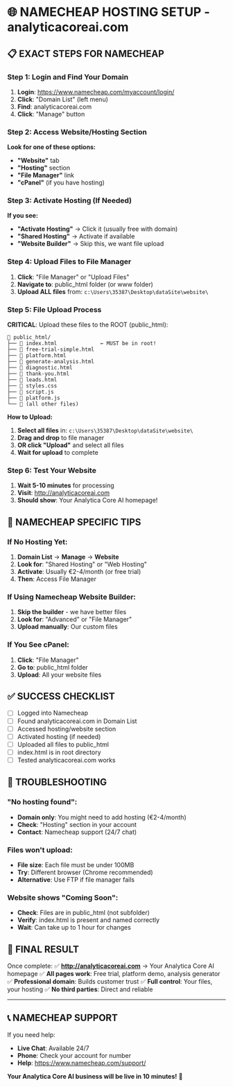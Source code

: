 # 🌐 NAMECHEAP HOSTING SETUP - analyticacoreai.com

## 📋 EXACT STEPS FOR NAMECHEAP

### Step 1: Login and Find Your Domain
1. **Login**: https://www.namecheap.com/myaccount/login/
2. **Click**: "Domain List" (left menu)
3. **Find**: analyticacoreai.com 
4. **Click**: "Manage" button

### Step 2: Access Website/Hosting Section
**Look for one of these options:**
- **"Website"** tab
- **"Hosting"** section
- **"File Manager"** link
- **"cPanel"** (if you have hosting)

### Step 3: Activate Hosting (If Needed)
**If you see:**
- **"Activate Hosting"** → Click it (usually free with domain)
- **"Shared Hosting"** → Activate if available
- **"Website Builder"** → Skip this, we want file upload

### Step 4: Upload Files to File Manager
1. **Click**: "File Manager" or "Upload Files"
2. **Navigate to**: public_html folder (or www folder)
3. **Upload ALL files** from: `c:\Users\35387\Desktop\dataSite\website\`

### Step 5: File Upload Process
**CRITICAL**: Upload these files to the ROOT (public_html):

```
📁 public_html/
├── 📄 index.html              ← MUST be in root!
├── 📄 free-trial-simple.html
├── 📄 platform.html
├── 📄 generate-analysis.html
├── 📄 diagnostic.html
├── 📄 thank-you.html
├── 📄 leads.html
├── 📄 styles.css
├── 📄 script.js
├── 📄 platform.js
└── 📄 (all other files)
```

**How to Upload:**
1. **Select all files** in: `c:\Users\35387\Desktop\dataSite\website\`
2. **Drag and drop** to file manager
3. **OR click "Upload"** and select all files
4. **Wait for upload** to complete

### Step 6: Test Your Website
1. **Wait 5-10 minutes** for processing
2. **Visit**: http://analyticacoreai.com
3. **Should show**: Your Analytica Core AI homepage!

## 🔧 NAMECHEAP SPECIFIC TIPS

### If No Hosting Yet:
1. **Domain List** → **Manage** → **Website**
2. **Look for**: "Shared Hosting" or "Web Hosting"
3. **Activate**: Usually €2-4/month (or free trial)
4. **Then**: Access File Manager

### If Using Namecheap Website Builder:
1. **Skip the builder** - we have better files
2. **Look for**: "Advanced" or "File Manager"
3. **Upload manually**: Our custom files

### If You See cPanel:
1. **Click**: "File Manager"
2. **Go to**: public_html folder
3. **Upload**: All your website files

## ✅ SUCCESS CHECKLIST

- [ ] Logged into Namecheap
- [ ] Found analyticacoreai.com in Domain List
- [ ] Accessed hosting/website section
- [ ] Activated hosting (if needed)
- [ ] Uploaded all files to public_html
- [ ] index.html is in root directory
- [ ] Tested analyticacoreai.com works

## 🚨 TROUBLESHOOTING

### "No hosting found":
- **Domain only**: You might need to add hosting (€2-4/month)
- **Check**: "Hosting" section in your account
- **Contact**: Namecheap support (24/7 chat)

### Files won't upload:
- **File size**: Each file must be under 100MB
- **Try**: Different browser (Chrome recommended)
- **Alternative**: Use FTP if file manager fails

### Website shows "Coming Soon":
- **Check**: Files are in public_html (not subfolder)
- **Verify**: index.html is present and named correctly
- **Wait**: Can take up to 1 hour for changes

## 🎯 FINAL RESULT

Once complete:
✅ **http://analyticacoreai.com** → Your Analytica Core AI homepage
✅ **All pages work**: Free trial, platform demo, analysis generator
✅ **Professional domain**: Builds customer trust
✅ **Full control**: Your files, your hosting
✅ **No third parties**: Direct and reliable

---

## 📞 NAMECHEAP SUPPORT

If you need help:
- **Live Chat**: Available 24/7
- **Phone**: Check your account for number
- **Help**: https://www.namecheap.com/support/

**Your Analytica Core AI business will be live in 10 minutes!** 🚀
